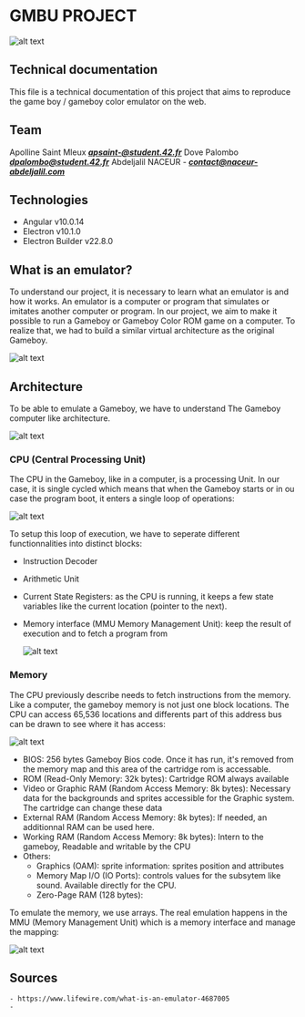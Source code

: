 # GMBU PROJECT

 ![alt text](https://github.com/abnaceur/abnaceur.github.io/blob/master/docs/img/gb.png)

## Technical documentation

This file is a technical documentation of this project that aims to reproduce the game boy / gameboy color emulator on the web.

## Team
Apolline Saint Mleux ***apsaint-@student.42.fr***
Dove Palombo ***dpalombo@student.42.fr***
Abdeljalil NACEUR - ***contact@naceur-abdeljalil.com***

## Technologies
- Angular v10.0.14
- Electron v10.1.0
- Electron Builder v22.8.0

## What is an emulator?

To understand our project, it is necessary to learn what an emulator is and how it works.
An emulator is a computer or program that simulates or imitates another computer or program. 
In our project, we aim to make it possible to run a Gameboy or Gameboy Color ROM game on a computer. 
To realize that, we had to build a similar virtual architecture as the original Gameboy.

  ![alt text](https://github.com/abnaceur/abnaceur.github.io/blob/master/docs/img/arch.png)

## Architecture

To be able to emulate a Gameboy, we have to understand The Gameboy computer like architecture.

  ![alt text](https://github.com/abnaceur/abnaceur.github.io/blob/master/docs/img/Architecture_Overview_GB_Diagram.png)

### CPU (Central Processing Unit)

The CPU in the Gameboy, like in a computer, is a processing Unit. In our case, it is single cycled which means that when the Gameboy starts or in ou case the program boot, it enters a single loop of operations:

  ![alt text](https://github.com/abnaceur/abnaceur.github.io/blob/master/docs/img/CPU_Loop_Diagram.png)

To setup this loop of execution, we have to seperate different functionnalities into distinct blocks:

- Instruction Decoder
- Arithmetic Unit
- Current State Registers: as the CPU is running, it keeps a few state variables like the current location (pointer to the next).
- Memory interface (MMU Memory Management Unit): keep the result of execution and to fetch a program from

  ![alt text](https://github.com/abnaceur/abnaceur.github.io/blob/master/docs/img/CPU_Detail_Diagram.png)

### Memory

The CPU previously describe needs to fetch instructions from the memory. Like a computer, the gameboy memory is not just one block locations. The CPU can access 65,536 locations and differents part of this address bus can be drawn to see where it has access:

  ![alt text](https://github.com/abnaceur/abnaceur.github.io/blob/master/docs/img/Memory_Diagram.png)

  - BIOS: 256 bytes Gameboy Bios code. Once it has run, it's removed from the memory map and this area of the cartridge rom is accessable.
  - ROM (Read-Only Memory: 32k bytes): Cartridge ROM always available
  - Video or Graphic RAM (Random Access Memory: 8k bytes): Necessary data for the backgrounds and sprites accessible for the Graphic system. The cartridge can change these data
  - External RAM (Random Access Memory: 8k bytes): If needed, an additionnal RAM can be used here.
  - Working RAM (Random Access Memory: 8k bytes): Intern to the gameboy, Readable and writable by the CPU
  - Others:
    - Graphics (OAM): sprite information: sprites position and attributes
    - Memory Map I/O (IO Ports): controls values for the subsytem like sound. Available directly for the CPU.
    - Zero-Page RAM (128 bytes): 

To emulate the memory, we use arrays. The real emulation happens in the MMU (Memory Management Unit) which is a memory interface and manage the mapping:

  ![alt text](https://github.com/abnaceur/abnaceur.github.io/blob/master/docs/img/Emulate_Mem_Diagram.png)

## Sources

	- https://www.lifewire.com/what-is-an-emulator-4687005
	- 
	
